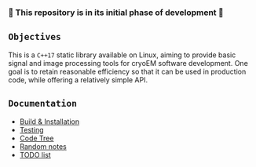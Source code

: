 ### :construction: This repository is in its initial phase of development :construction:

## `Objectives`

This is a `C++17` static library available on Linux, aiming to provide basic signal and image processing tools for
cryoEM software development. One goal is to retain reasonable efficiency so that it can be used in production code, 
while offering a relatively simple API.

## `Documentation`

- [Build & Installation](docs/Build.md)
- [Testing](docs/Testing.md)
- [Code Tree](docs/CodeTree.md)
- [Random notes](docs/Random.md)
- [TODO list](docs/TODO.txt)
